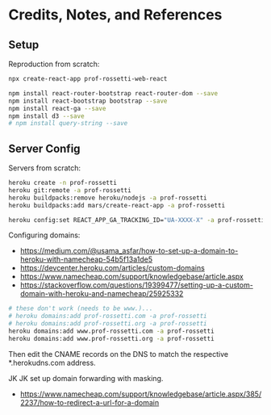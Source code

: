 # Credits, Notes, and References

## Setup

Reproduction from scratch:

```sh
npx create-react-app prof-rossetti-web-react

npm install react-router-bootstrap react-router-dom --save
npm install react-bootstrap bootstrap --save
npm install react-ga --save
npm install d3 --save
# npm install query-string --save
```

## Server Config

Servers from scratch:

```sh
heroku create -n prof-rossetti
heroku git:remote -a prof-rossetti
heroku buildpacks:remove heroku/nodejs -a prof-rossetti
heroku buildpacks:add mars/create-react-app -a prof-rossetti

heroku config:set REACT_APP_GA_TRACKING_ID="UA-XXXX-X" -a prof-rossetti

```

Configuring domains:

  + https://medium.com/@usama_asfar/how-to-set-up-a-domain-to-heroku-with-namecheap-54b5f13a1de5
  + https://devcenter.heroku.com/articles/custom-domains
  + https://www.namecheap.com/support/knowledgebase/article.aspx
  + https://stackoverflow.com/questions/19399477/setting-up-a-custom-domain-with-heroku-and-namecheap/25925332

```sh
# these don't work (needs to be www.)...
# heroku domains:add prof-rossetti.com -a prof-rossetti
# heroku domains:add prof-rossetti.org -a prof-rossetti
heroku domains:add www.prof-rossetti.com -a prof-rossetti
heroku domains:add www.prof-rossetti.org -a prof-rossetti
```

Then edit the CNAME records on the DNS to match the respective *.herokudns.com address.

JK JK set up domain forwarding with masking.

  +  https://www.namecheap.com/support/knowledgebase/article.aspx/385/2237/how-to-redirect-a-url-for-a-domain
